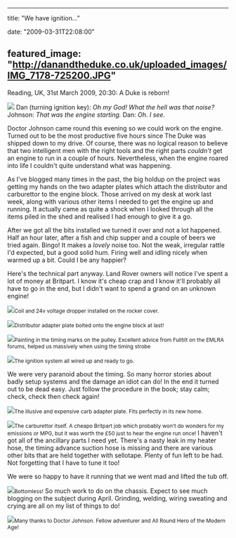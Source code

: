 
---
title: "We have ignition..."

date: "2009-03-31T22:08:00"

featured_image: "http://danandtheduke.co.uk/uploaded_images/IMG_7178-725200.JPG"
---




Reading, UK, 31st March 2009, 20:30:  A Duke is reborn!

<a href="http://danandtheduke.co.uk/uploaded_images/IMG_7178-725248.JPG"><img src="/images/we-have-ignition/IMG_7178-725200.JPG"/></a>
Dan (turning ignition key):  <span style="font-style: italic;">Oh my God!  What the hell was that noise?</span>
Johnson:  <span style="font-style: italic;">That was the engine starting.</span>
Dan:  <span style="font-style: italic;">Oh.  I see.</span>

Doctor Johnson came round this evening so we could work on the engine.  Turned out to be the most productive five hours since The Duke was shipped down to my drive.  Of course, there was no logical reason to believe that two intelligent men with the right tools and the right parts <span style="font-style: italic;">couldn't</span> get an engine to run in a couple of hours.  Nevertheless, when the engine roared into life I couldn't quite understand what was happening.

As I've blogged many times in the past, the big holdup on the project was getting my hands on the two adapter plates which attach the distributor and carburettor to the engine block.  Those arrived on my desk at work last week, along with various other items I needed to get the engine up and running.  It actually came as quite a shock when I looked through all the items piled in the shed and realised I had enough to give it a go.

After we got all the bits installed we turned it over and not a lot happened.  Half an hour later, after a fish and chip supper and a couple of beers we tried again.  Bingo!  It makes a <span style="font-style: italic;">lovely</span> noise too.  Not the weak, <span>irregular</span> rattle I'd expected, but a good solid hum.  Firing well and idling nicely when warmed up a bit.  Could I be any happier?

Here's the technical part anyway.  Land Rover owners will notice I've spent a lot of money at <span>Britpart</span>.  I know it's cheap crap and I know it'll probably all have to go in the end, but I didn't want to spend a grand on an unknown engine!

<a href="http://danandtheduke.co.uk/uploaded_images/IMG_7128-739430.JPG"><img src="/images/we-have-ignition/IMG_7128-739395.JPG"/></a><span style="font-size:85%;">Coil and 24v voltage dropper installed on the rocker cover.</span>

<a href="http://danandtheduke.co.uk/uploaded_images/IMG_7144-739461.JPG"><img src="/images/we-have-ignition/IMG_7144-739455.JPG"/></a><span style="font-size:85%;">Distributor adapter plate bolted onto the engine block at last!</span>

<a href="http://danandtheduke.co.uk/uploaded_images/IMG_7153-741304.JPG"><img src="/images/we-have-ignition/IMG_7153-741300.JPG"/></a><span style="font-size:85%;">Painting in the timing marks on the pulley.  Excellent advice from <span>Fulltilt</span> on the <span>EMLRA</span> forums, helped us massively when using the timing strobe</span>

<a href="http://danandtheduke.co.uk/uploaded_images/IMG_7184-741357.JPG"><img src="/images/we-have-ignition/IMG_7184-741323.JPG"/></a><span style="font-size:85%;">The ignition system all wired up and ready to go.</span>

We were very paranoid about the timing.  So many horror stories about badly setup systems and the damage an idiot can do!  In the end it turned out to be dead easy.  Just follow the procedure in the book; stay calm; check, check then check again!

<a href="http://danandtheduke.co.uk/uploaded_images/IMG_7141-751404.JPG"><img src="/images/we-have-ignition/IMG_7141-751383.JPG"/></a><span style="font-size:85%;">The illusive and expensive <span>carb</span> adapter plate.  Fits perfectly in its new home.</span>

<a href="http://danandtheduke.co.uk/uploaded_images/IMG_7175-751482.JPG"><img src="/images/we-have-ignition/IMG_7175-751430.JPG"/></a><span style="font-size:85%;">The carburettor itself.  A cheapo <span>Britpart</span> job which probably won't do wonders for my emissions or MPG, but it was worth the £50 just to hear the engine run once!
</span>
I haven't got all of the ancillary parts I need yet.  There's a nasty leak in my heater hose, the timing advance suction hose is missing and there are various other bits that are held together with sellotape.  Plenty of fun left to be had.  Not forgetting that I have to tune it too!

We were so happy to have it running that we went mad and lifted the tub off.

<a href="http://danandtheduke.co.uk/uploaded_images/IMG_7169-793575.JPG"><img src="/images/we-have-ignition/IMG_7169-793521.JPG"/></a><span style="font-size:85%;">Bottomless!</span>
<span style="font-size:100%;">
So much work to do on the chassis.  Expect to see much blogging on the subject during April.  Grinding, welding, wiring sweating and crying are all on my list of things to do!

</span><a href="http://danandtheduke.co.uk/uploaded_images/IMG_7164-793495.JPG"><img src="/images/we-have-ignition/IMG_7164-793444.JPG"/></a><span style="font-size:85%;">Many thanks to Doctor Johnson.  Fellow adventurer and All Round Hero of the Modern Age!</span>

